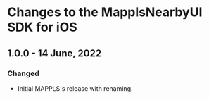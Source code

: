 # Changes to the MapplsNearbyUI SDK for iOS

## 1.0.0 - 14 June, 2022

### Changed

- Initial MAPPLS's release with renaming.
